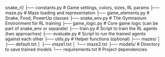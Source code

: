 snake_rl/
├── constants.py         # Game settings, colors, sizes, RL params
├── maze.py              # Maze loading and representation
├── game_elements.py     # Snake, Food, PowerUp classes
├── snake_env.py         # The Gymnasium Environment for RL training
├── game_logic.py        # Core game logic (can be part of snake_env or separate)
├── train.py             # Script to train the RL agents (two approaches)
├── evaluate.py          # Script to run the trained agents against each other
├── utils.py             # Helper functions (optional)
├── mazes/
│   ├── default.txt
│   ├── maze1.txt
│   └── maze2.txt
├── models/              # Directory to save trained models
└── requirements.txt     # Project dependencies
